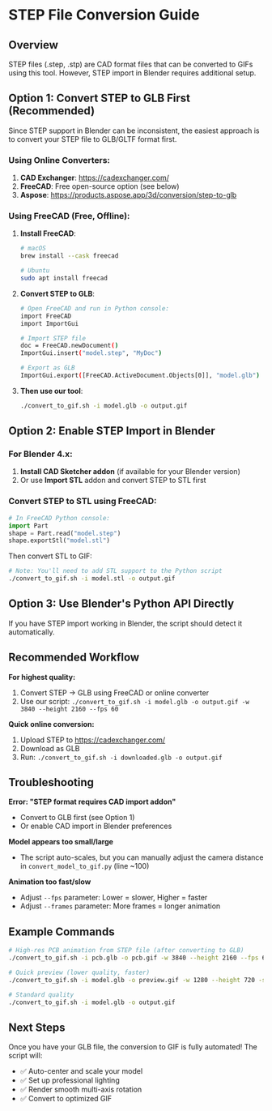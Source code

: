 # STEP File Conversion Guide

## Overview
STEP files (.step, .stp) are CAD format files that can be converted to GIFs using this tool. However, STEP import in Blender requires additional setup.

## Option 1: Convert STEP to GLB First (Recommended)

Since STEP support in Blender can be inconsistent, the easiest approach is to convert your STEP file to GLB/GLTF format first.

### Using Online Converters:
1. **CAD Exchanger**: https://cadexchanger.com/
2. **FreeCAD**: Free open-source option (see below)
3. **Aspose**: https://products.aspose.app/3d/conversion/step-to-glb

### Using FreeCAD (Free, Offline):

1. **Install FreeCAD**:
   ```bash
   # macOS
   brew install --cask freecad
   
   # Ubuntu
   sudo apt install freecad
   ```

2. **Convert STEP to GLB**:
   ```bash
   # Open FreeCAD and run in Python console:
   import FreeCAD
   import ImportGui
   
   # Import STEP file
   doc = FreeCAD.newDocument()
   ImportGui.insert("model.step", "MyDoc")
   
   # Export as GLB
   ImportGui.export([FreeCAD.ActiveDocument.Objects[0]], "model.glb")
   ```

3. **Then use our tool**:
   ```bash
   ./convert_to_gif.sh -i model.glb -o output.gif
   ```

## Option 2: Enable STEP Import in Blender

### For Blender 4.x:

1. **Install CAD Sketcher addon** (if available for your Blender version)
2. Or use **Import STL** addon and convert STEP to STL first

### Convert STEP to STL using FreeCAD:

```python
# In FreeCAD Python console:
import Part
shape = Part.read("model.step")
shape.exportStl("model.stl")
```

Then convert STL to GIF:
```bash
# Note: You'll need to add STL support to the Python script
./convert_to_gif.sh -i model.stl -o output.gif
```

## Option 3: Use Blender's Python API Directly

If you have STEP import working in Blender, the script should detect it automatically.

## Recommended Workflow

**For highest quality:**

1. Convert STEP → GLB using FreeCAD or online converter
2. Use our script: `./convert_to_gif.sh -i model.glb -o output.gif -w 3840 --height 2160 --fps 60`

**Quick online conversion:**

1. Upload STEP to https://cadexchanger.com/
2. Download as GLB
3. Run: `./convert_to_gif.sh -i downloaded.glb -o output.gif`

## Troubleshooting

**Error: "STEP format requires CAD import addon"**
- Convert to GLB first (see Option 1)
- Or enable CAD import in Blender preferences

**Model appears too small/large**
- The script auto-scales, but you can manually adjust the camera distance in `convert_model_to_gif.py` (line ~100)

**Animation too fast/slow**
- Adjust `--fps` parameter: Lower = slower, Higher = faster
- Adjust `--frames` parameter: More frames = longer animation

## Example Commands

```bash
# High-res PCB animation from STEP file (after converting to GLB)
./convert_to_gif.sh -i pcb.glb -o pcb.gif -w 3840 --height 2160 --fps 60 -s 256

# Quick preview (lower quality, faster)
./convert_to_gif.sh -i model.glb -o preview.gif -w 1280 --height 720 -s 64

# Standard quality
./convert_to_gif.sh -i model.glb -o output.gif
```

## Next Steps

Once you have your GLB file, the conversion to GIF is fully automated! The script will:
- ✅ Auto-center and scale your model
- ✅ Set up professional lighting
- ✅ Render smooth multi-axis rotation
- ✅ Convert to optimized GIF
